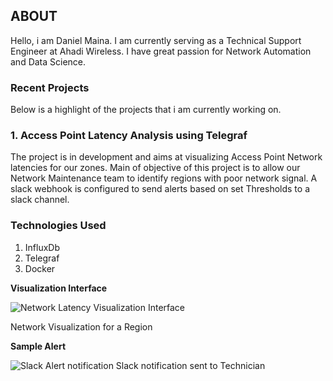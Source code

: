 ## ABOUT

Hello, i am Daniel Maina. I am currently serving as a Technical Support Engineer at Ahadi Wireless.
I have great passion for Network Automation and Data Science.

### Recent Projects

Below is a highlight of the projects that i am currently working on.

### 1. Access Point Latency Analysis using Telegraf
The project is in development and aims at visualizing Access Point Network latencies for our zones. Main of objective of this project
 is to allow our Network Maintenance team to identify regions with poor network signal.
A slack webhook is configured to send alerts based on set Thresholds to a slack channel. 


### Technologies Used
1. InfluxDb
2. Telegraf
3. Docker

**Visualization Interface**

![Network Latency Visualization Interface](https://storage.googleapis.com/staging.slack-286515.appspot.com/git/dash.png)

Network Visualization for a Region


**Sample Alert** 

![Slack Alert notification](https://storage.googleapis.com/staging.slack-286515.appspot.com/git/slackalert.jpeg)
Slack notification sent to Technician





